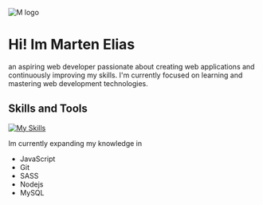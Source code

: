 ![M logo](https://github.com/Martenelias/Martenelias/assets/124877606/8b230955-4cf7-4488-b7ca-382986cd14d2) 

# Hi! Im Marten Elias 

an aspiring web developer passionate about creating web applications and continuously improving my skills. I'm currently focused on learning and mastering web development technologies. 

## Skills and Tools 

[![My Skills](https://skillicons.dev/icons?i=github,html,css,js,figma,npm,express,nodejs&theme=light)](https://skillicons.dev) 

Im currently expanding my knowledge in  
- JavaScript
- Git
- SASS
- Nodejs
- MySQL 
